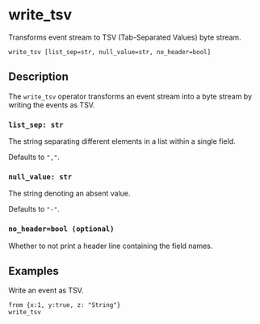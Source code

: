 # write_tsv

Transforms event stream to TSV (Tab-Separated Values) byte stream.

```tql
write_tsv [list_sep=str, null_value=str, no_header=bool]
```

## Description

The `write_tsv` operator transforms an event stream into a byte stream by writing
the events as TSV.

### `list_sep: str`

The string separating different elements in a list within a single field.

Defaults to `","`.

### `null_value: str`

The string denoting an absent value.

Defaults to `"-"`.

### `no_header=bool (optional)`

Whether to not print a header line containing the field names.

## Examples

Write an event as TSV.

```tql
from {x:1, y:true, z: "String"}
write_tsv
```
